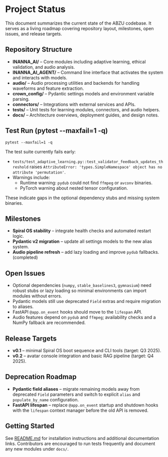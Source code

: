 # Project Status

This document summarizes the current state of the ABZU codebase. It serves as a living roadmap covering repository layout, milestones, open issues, and release targets.

## Repository Structure

- **INANNA_AI/** – Core modules including adaptive learning, ethical validation, and audio analysis.
- **INANNA_AI_AGENT/** – Command line interface that activates the system and interacts with models.
- **audio/** – Audio processing utilities and backends for handling waveforms and feature extraction.
- **crown_config/** – Pydantic settings models and environment variable parsing.
- **connectors/** – Integrations with external services and APIs.
- **tests/** – Unit tests for learning modules, connectors, and audio helpers.
- **docs/** – Architecture overviews, deployment guides, and design notes.

## Test Run (pytest --maxfail=1 -q)

```
pytest --maxfail=1 -q
```

The test suite currently fails early:

- `tests/test_adaptive_learning.py::test_validator_feedback_updates_threshold` raises `AttributeError: 'types.SimpleNamespace' object has no attribute 'permutation'`.
- Warnings include:
  - Runtime warning: `pydub` could not find `ffmpeg` or `avconv` binaries.
  - PyTorch warning about nested tensor configuration.

These indicate gaps in the optional dependency stubs and missing system binaries.

## Milestones
- **Spiral OS stability** – integrate health checks and automated restart logic.
- **Pydantic v2 migration** – update all settings models to the new alias system.
- **Audio pipeline refresh** – add lazy loading and improve `pydub` fallbacks. (completed)

## Open Issues
- Optional dependencies (`numpy`, `stable_baselines3`, `gymnasium`) need robust stubs or lazy loading so minimal environments can import modules without errors.
- Pydantic models still use deprecated `Field` extras and require migration to aliases.
- FastAPI `@app.on_event` hooks should move to the `lifespan` API.
- Audio features depend on `pydub` and `ffmpeg`; availability checks and a NumPy fallback are recommended.

## Release Targets
- **v0.1** – minimal Spiral OS boot sequence and CLI tools (target: Q3 2025).
- **v0.2** – avatar console integration and basic RAG pipeline (target: Q4 2025).

## Deprecation Roadmap

- **Pydantic field aliases** – migrate remaining models away from deprecated
  `Field` parameters and switch to explicit `alias` and
  `populate_by_name` configuration.
- **FastAPI lifespan** – replace `@app.on_event` startup and shutdown hooks
  with the `lifespan` context manager before the old API is removed.

## Getting Started

See [README.md](../README.md) for installation instructions and additional documentation links. Contributors are encouraged to run tests frequently and document any new modules under `docs/`.

